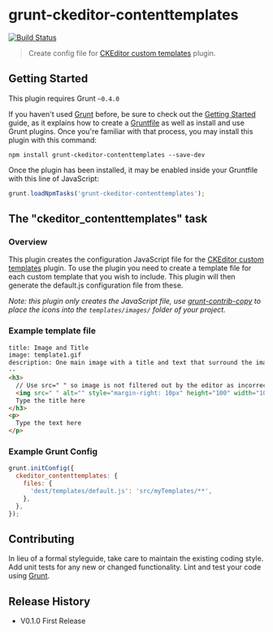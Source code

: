 # grunt-ckeditor-contenttemplates
[![Build Status](https://travis-ci.org/davidjbradshaw/grunt-ckeditor-contenttemplates.svg?branch=master)](https://travis-ci.org/davidjbradshaw/grunt-ckeditor-contenttemplates) 

> Create config file for [CKEditor custom templates](http://ckeditor.com/addon/templates) plugin.

## Getting Started
This plugin requires Grunt `~0.4.0`

If you haven't used [Grunt](http://gruntjs.com/) before, be sure to check out the [Getting Started](http://gruntjs.com/getting-started) guide, as it explains how to create a [Gruntfile](http://gruntjs.com/sample-gruntfile) as well as install and use Grunt plugins. Once you're familiar with that process, you may install this plugin with this command:

```shell
npm install grunt-ckeditor-contenttemplates --save-dev
```

Once the plugin has been installed, it may be enabled inside your Gruntfile with this line of JavaScript:

```js
grunt.loadNpmTasks('grunt-ckeditor-contenttemplates');
```

## The "ckeditor_contenttemplates" task

### Overview
This plugin creates the configuration JavaScript file for the [CKEditor custom templates](http://ckeditor.com/addon/templates) plugin. To use the plugin you need to create a template file for each custom template that you wish to include. This plugin will then generate the default.js configuration file from these.

*Note: this plugin only creates the JavaScript file, use [grunt-contrib-copy](/gruntjs/grunt-contrib-copy) to place the icons into the `templates/images/` folder of your project.*

### Example template file

```html
title: Image and Title
image: template1.gif
description: One main image with a title and text that surround the image.
--
<h3>
  // Use src=" " so image is not filtered out by the editor as incorrect (src is required).
  <img src=" " alt="" style="margin-right: 10px" height="100" width="100" align="left" />
  Type the title here
</h3>
<p>
  Type the text here
</p>
```

### Example Grunt Config

```js
grunt.initConfig({
  ckeditor_contenttemplates: {
    files: {
      'dest/templates/default.js': 'src/myTemplates/**',
    },
  },
});
```

## Contributing
In lieu of a formal styleguide, take care to maintain the existing coding style. Add unit tests for any new or changed functionality. Lint and test your code using [Grunt](http://gruntjs.com/).

## Release History
* V0.1.0 First Release
